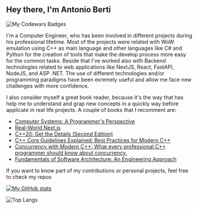## Hey there, I'm Antonio Berti

![My Codewars Badges](https://www.codewars.com/users/BertiRean/badges/large)


I'm a Computer Engineer, who has been involved in different projects during his professional lifetime. Most of the projects were related with WoW emulation using C++ as main language and other languages like C# and Python for the creation of tools that make the develop process more easy for the common tasks. Beside that I've worked also with Backend technologies related to web applications like NextJS, React, FastAPI, NodeJS, and ASP .NET. The use of different technologies and/or programming paradigms have been exremely useful and allow me face new challenges with more confidence.

I also consider myself a great book reader, because it's the way that has help me to understand and grap new concepts in a quickly way before applicate in real life projects. A couple of books that I recomment are:

- [Computer Systems: A Programmer's Perspective](https://www.amazon.com/Computer-Systems-Programmers-Perspective-3rd/dp/013409266X/ref=sr_1_1?sr=8-1)
- [Real-World Next.js](https://www.amazon.com/Real-World-Next-js-high-performance-applications-production-ebook/dp/B08XY1MCV1/ref=sr_1_1?sr=8-1)
- [C++20: Get the Details (Second Edition)](https://www.amazon.com/C-20-Get-Details-Second/dp/B0CQNGC2VQ/ref=sr_1_1?sr=8-1)
- [C++ Core Guidelines Explained: Best Practices for Modern C++](https://www.amazon.com/C-Core-Guidelines-Rainer-Grimm/dp/013687567X/ref=sr_1_1?sr=8-1)
- [Concurrency with Modern C++: What every professional C++ programmer should know about concurrency.](https://www.amazon.com/Concurrency-Modern-professional-programmer-concurrency/dp/B0CT41Q1FF/ref=sr_1_1?sr=8-1)
- [Fundamentals of Software Architecture: An Engineering Approach ](https://www.amazon.com/Fundamentals-Software-Architecture-Comprehensive-Characteristics/dp/1492043451/ref=sr_1_1?sr=8-1)


If you want to know part of my contributions or personal projects, feel free to check my repos


[![My GitHub stats](https://github-readme-stats.vercel.app/api/?username=BertiRean&theme=github_dark&show_icons=true)](https://github.com/anuraghazra/github-readme-stats)

![Top Langs](https://github-readme-stats.vercel.app/api/top-langs/?username=BertiRean&layout=compact&theme=github_dark)
